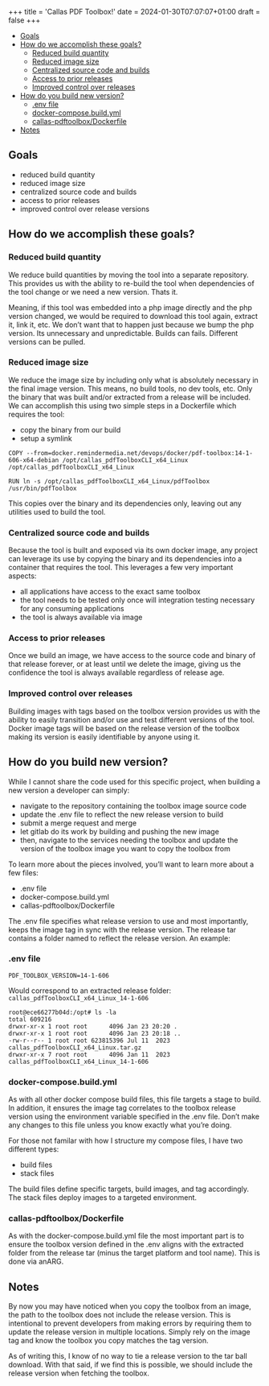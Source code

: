 +++
title = 'Callas PDF Toolbox!'
date = 2024-01-30T07:07:07+01:00
draft = false
+++

- [Goals](#goals)
- [How do we accomplish these goals?](#how-do-we-accomplish-these-goals)
  - [Reduced build quantity](#reduced-build-quantity)
  - [Reduced image size](#reduced-image-size)
  - [Centralized source code and builds](#centralized-source-code-and-builds)
  - [Access to prior releases](#access-to-prior-releases)
  - [Improved control over releases](#improved-control-over-releases)
- [How do you build new version?](#how-do-you-build-new-version)
  - [.env file](#env-file)
  - [docker-compose.build.yml](#docker-composebuildyml)
  - [callas-pdftoolbox/Dockerfile](#callas-pdftoolboxdockerfile)
- [Notes](#how-do-you-build-new-version)

## Goals
  - reduced build quantity
  - reduced image size
  - centralized source code and builds
  - access to prior releases
  - improved control over release versions

## How do we accomplish these goals?

### Reduced build quantity
We reduce build quantities by moving the tool into a separate repository. This provides us with the ability to re-build the tool when dependencies of the tool change or we need a new version. Thats it.

Meaning, if this tool was embedded into a php image directly and the php version changed, we would be required to download this tool again, extract it, link it, etc. We don’t want that to happen just because we bump the php version. Its unnecessary and unpredictable. Builds can fails. Different versions can be pulled.

### Reduced image size
We reduce the image size by including only what is absolutely necessary in the final image version. This means, no build tools, no dev tools, etc. Only the binary that was built and/or extracted from a release will be included. We can accomplish this using two simple steps in a Dockerfile which requires the tool:

- copy the binary from our build
- setup a symlink

```
COPY --from=docker.remindermedia.net/devops/docker/pdf-toolbox:14-1-606-x64-debian /opt/callas_pdfToolboxCLI_x64_Linux /opt/callas_pdfToolboxCLI_x64_Linux

RUN ln -s /opt/callas_pdfToolboxCLI_x64_Linux/pdfToolbox /usr/bin/pdfToolbox
```

This copies over the binary and its dependencies only, leaving out any utilities used to build the tool.

### Centralized source code and builds

Because the tool is built and exposed via its own docker image, any project can leverage its use by copying the binary and its dependencies into a container that requires the tool. This leverages a few very important aspects:

- all applications have access to the exact same toolbox
- the tool needs to be tested only once will integration testing necessary for any consuming applications
- the tool is always available via image

### Access to prior releases

Once we build an image, we have access to the source code and binary of that release forever, or at least until we delete the image, giving us the confidence the tool is always available regardless of release age.

### Improved control over releases

Building images with tags based on the toolbox version provides us with the ability to easily transition and/or use and test different versions of the tool. Docker image tags will be based on the release version of the toolbox making its version is easily identifiable by anyone using it.

## How do you build new version?

While I cannot share the code used for this specific project, when building a new version a developer can simply:

- navigate to the repository containing the toolbox image source code
- update the .env file to reflect the new release version to build
- submit a merge request and merge
- let gitlab do its work by building and pushing the new image
- then, navigate to the services needing the toolbox and update the version of the toolbox image you want to copy the toolbox from

To learn more about the pieces involved, you’ll want to learn more about a few files:

- .env file
- docker-compose.build.yml
- callas-pdftoolbox/Dockerfile

The .env file specifies what release version to use and most importantly, keeps the image tag in sync with the release version. The release tar contains a folder named to reflect the release version. An example:

### .env file
```
PDF_TOOLBOX_VERSION=14-1-606
```

Would correspond to an extracted release folder: `callas_pdfToolboxCLI_x64_Linux_14-1-606`

```
root@ece66277b04d:/opt# ls -la
total 609216
drwxr-xr-x 1 root root      4096 Jan 23 20:20 .
drwxr-xr-x 1 root root      4096 Jan 23 20:18 ..
-rw-r--r-- 1 root root 623815396 Jul 11  2023 callas_pdfToolboxCLI_x64_Linux.tar.gz
drwxr-xr-x 7 root root      4096 Jan 11  2023 callas_pdfToolboxCLI_x64_Linux_14-1-606
```

### docker-compose.build.yml

As with all other docker compose build files, this file targets a stage to build. In addition, it ensures the image tag correlates to the toolbox release version using the environment variable specified in the .env file. Don’t make any changes to this file unless you know exactly what you’re doing.

For those not familar with how I structure my compose files, I have two different types:
- build files
- stack files

The build files define specific targets, build images, and tag accordingly. The stack files deploy images to a targeted environment.

### callas-pdftoolbox/Dockerfile

As with the docker-compose.build.yml file the most important part is to ensure the toolbox version defined in the .env aligns with the extracted folder from the release tar (minus the target platform and tool name). This is done via anARG.

## Notes
By now you may have noticed when you copy the toolbox from an image, the path to the toolbox does not include the release version. This is intentional to prevent developers from making errors by requiring them to update the release version in multiple locations. Simply rely on the image tag and know the toolbox you copy matches the tag version.

As of writing this, I know of no way to tie a release version to the tar ball download. With that said, if we find this is possible, we should include the release version when fetching the toolbox.
